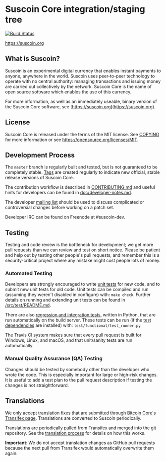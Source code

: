 Suscoin Core integration/staging tree
=====================================

[![Build Status](https://travis-ci.org/suscoin-project/suscoin.svg?branch=master)](https://travis-ci.org/suscoin-project/suscoin)

https://suscoin.org

What is Suscoin?
----------------

Suscoin is an experimental digital currency that enables instant payments to
anyone, anywhere in the world. Suscoin uses peer-to-peer technology to operate
with no central authority: managing transactions and issuing money are carried
out collectively by the network. Suscoin Core is the name of open source
software which enables the use of this currency.

For more information, as well as an immediately useable, binary version of
the Suscoin Core software, see [https://suscoin.org](https://suscoin.org).

License
-------

Suscoin Core is released under the terms of the MIT license. See [COPYING](COPYING) for more
information or see https://opensource.org/licenses/MIT.

Development Process
-------------------

The `master` branch is regularly built and tested, but is not guaranteed to be
completely stable. [Tags](https://github.com/suscoin-project/suscoin/tags) are created
regularly to indicate new official, stable release versions of Suscoin Core.

The contribution workflow is described in [CONTRIBUTING.md](CONTRIBUTING.md)
and useful hints for developers can be found in [doc/developer-notes.md](doc/developer-notes.md).

The developer [mailing list](https://groups.google.com/forum/#!forum/suscoin-dev)
should be used to discuss complicated or controversial changes before working
on a patch set.

Developer IRC can be found on Freenode at #suscoin-dev.

Testing
-------

Testing and code review is the bottleneck for development; we get more pull
requests than we can review and test on short notice. Please be patient and help out by testing
other people's pull requests, and remember this is a security-critical project where any mistake might cost people
lots of money.

### Automated Testing

Developers are strongly encouraged to write [unit tests](src/test/README.md) for new code, and to
submit new unit tests for old code. Unit tests can be compiled and run
(assuming they weren't disabled in configure) with: `make check`. Further details on running
and extending unit tests can be found in [/src/test/README.md](/src/test/README.md).

There are also [regression and integration tests](/test), written
in Python, that are run automatically on the build server.
These tests can be run (if the [test dependencies](/test) are installed) with: `test/functional/test_runner.py`

The Travis CI system makes sure that every pull request is built for Windows, Linux, and macOS, and that unit/sanity tests are run automatically.

### Manual Quality Assurance (QA) Testing

Changes should be tested by somebody other than the developer who wrote the
code. This is especially important for large or high-risk changes. It is useful
to add a test plan to the pull request description if testing the changes is
not straightforward.

Translations
------------

We only accept translation fixes that are submitted through [Bitcoin Core's Transifex page](https://www.transifex.com/projects/p/bitcoin/).
Translations are converted to Suscoin periodically.

Translations are periodically pulled from Transifex and merged into the git repository. See the
[translation process](doc/translation_process.md) for details on how this works.

**Important**: We do not accept translation changes as GitHub pull requests because the next
pull from Transifex would automatically overwrite them again.
